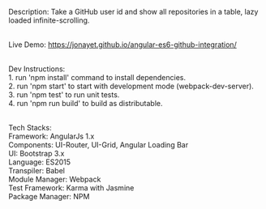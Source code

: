 Description:
Take a GitHub user id and show all repositories in a table, lazy loaded infinite-scrolling.<br /><br />

Live Demo: https://jonayet.github.io/angular-es6-github-integration/<br /><br />

Dev Instructions:<br />
    1. run 'npm install' command to install dependencies.<br />
    2. run 'npm start' to start with development mode (webpack-dev-server).<br />
    3. run 'npm test' to run unit tests.<br />
    4. run 'npm run build' to build as distributable.<br /><br />

Tech Stacks:<br />
    Framework: AngularJs 1.x<br />
    Components: UI-Router, UI-Grid, Angular Loading Bar<br />
    UI: Bootstrap 3.x<br />
    Language: ES2015<br />
    Transpiler: Babel<br />
    Module Manager: Webpack<br />
    Test Framework: Karma with Jasmine<br />
    Package Manager: NPM

